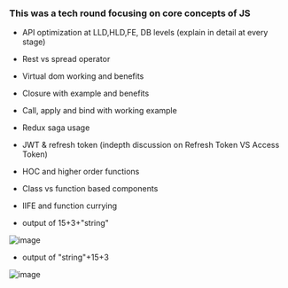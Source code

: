 ### This was a tech round focusing on core concepts of JS

- API optimization at LLD,HLD,FE, DB levels (explain in detail at every stage)
- Rest vs spread operator
- Virtual dom working and benefits
- Closure with example and benefits
- Call, apply and bind with working example
- Redux saga usage
- JWT & refresh token (indepth discussion on Refresh Token VS Access Token)
- HOC and higher order functions
- Class vs function based components
- IIFE and function currying

- output of 15+3+"string"

![image](https://user-images.githubusercontent.com/42731246/164546208-6c84d87e-c3c6-44e4-9966-6ee66e88addb.png)


- output of "string"+15+3

![image](https://user-images.githubusercontent.com/42731246/164546169-bea51e7b-d8cc-4eed-bc61-3d293a5c222b.png)